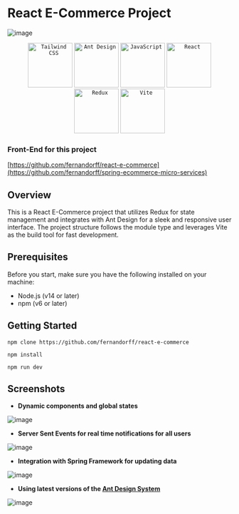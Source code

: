 # React E-Commerce Project

![image](https://github.com/fernandorff/react-e-commerce/assets/101672271/25021877-c917-44e7-ba13-7c5cba0cfd4d)

<div align="center">
	<code><img width="100" src="https://user-images.githubusercontent.com/25181517/202896760-337261ed-ee92-4979-84c4-d4b829c7355d.png" alt="Tailwind CSS" title="Tailwind CSS"/></code>
	<code><img width="100" src="https://user-images.githubusercontent.com/25181517/190887795-99cb0921-e57f-430b-a111-e165deedaa36.png" alt="Ant Design" title="Ant Design"/></code>
	<code><img width="100" src="https://user-images.githubusercontent.com/25181517/117447155-6a868a00-af3d-11eb-9cfe-245df15c9f3f.png" alt="JavaScript" title="JavaScript"/></code>
	<code><img width="100" src="https://user-images.githubusercontent.com/25181517/183897015-94a058a6-b86e-4e42-a37f-bf92061753e5.png" alt="React" title="React"/></code>
	<code><img width="100" src="https://user-images.githubusercontent.com/25181517/187896150-cc1dcb12-d490-445c-8e4d-1275cd2388d6.png" alt="Redux" title="Redux"/></code>
	<code><img width="100" src="https://github.com/marwin1991/profile-technology-icons/assets/62091613/b40892ef-efb8-4b0e-a6b5-d1cfc2f3fc35" alt="Vite" title="Vite"/></code>
</div>

### Front-End for this project
[https://github.com/fernandorff/react-e-commerce](https://github.com/fernandorff/spring-ecommerce-micro-services)

## Overview

This is a React E-Commerce project that utilizes Redux for state management and integrates with Ant Design for a sleek and responsive user interface. The project structure follows the module type and leverages Vite as the build tool for fast development.

## Prerequisites

Before you start, make sure you have the following installed on your machine:

- Node.js (v14 or later)
- npm (v6 or later)

## Getting Started

```
npm clone https://github.com/fernandorff/react-e-commerce

npm install

npm run dev
```

## Screenshots

- **Dynamic components and global states**

  
![image](https://github.com/fernandorff/react-e-commerce/assets/101672271/3b4876ea-d214-4bb5-9979-9893f0eebf0e)

- **Server Sent Events for real time notifications for all users**

  
![image](https://github.com/fernandorff/react-e-commerce/assets/101672271/58aaf868-46bb-4492-8578-5c5aa9e3c1c4)

- **Integration with Spring Framework for updating data**

  
![image](https://github.com/fernandorff/react-e-commerce/assets/101672271/fea44cf9-dcea-4bcb-ac4e-621fe05ff357)

- **Using latest versions of the [Ant Design System](https://ant.design/)**


![image](https://github.com/fernandorff/react-e-commerce/assets/101672271/0fa96604-8cca-4b05-8a89-fdc161d07eb0)









